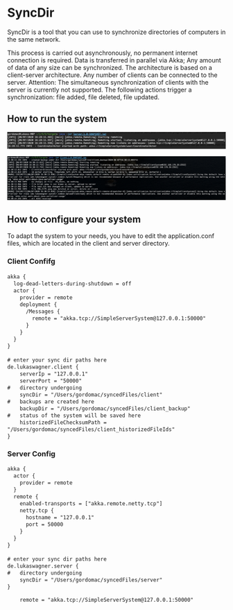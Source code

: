 # SyncDir
SyncDir is a tool that you can use to synchronize directories of computers in the same network.

This process is carried out asynchronously, no permanent internet connection is required. Data is transferred in parallel via Akka; Any amount of data of any size can be synchronized.
The architecture is based on a client-server architecture. Any number of clients can be connected to the server. Attention: The simultaneous synchronization of clients with the server is currently not supported.
The following actions trigger a synchronization: file added, file deleted, file updated.

## How to run the system

![Screenshot](server-start.png)

![Screenshot](client-start.png)

## How to configure your system

To adapt the system to your needs, you have to edit the application.conf files, which are located in the client and server directory.

### Client Confifg

```
akka {
  log-dead-letters-during-shutdown = off
  actor {
    provider = remote
    deployment {
      /Messages {
        remote = "akka.tcp://SimpleServerSystem@127.0.0.1:50000"
      }
    }
  }
}

# enter your sync dir paths here
de.lukaswagner.client {
    serverIp = "127.0.0.1"
    serverPort = "50000"
#   directory undergoing
    syncDir = "/Users/gordomac/syncedFiles/client"
#   backups are created here
    backupDir = "/Users/gordomac/syncedFiles/client_backup"
#   status of the system will be saved here
    historizedFileChecksumPath = "/Users/gordomac/syncedFiles/client_historizedFileIds"
}
```

### Server Config

```
akka {
  actor {
    provider = remote
  }
  remote {
    enabled-transports = ["akka.remote.netty.tcp"]
    netty.tcp {
      hostname = "127.0.0.1"
      port = 50000
    }
  }
}

# enter your sync dir paths here
de.lukaswagner.server {
#   directory undergoing
    syncDir = "/Users/gordomac/syncedFiles/server"
}
```

        remote = "akka.tcp://SimpleServerSystem@127.0.0.1:50000"

